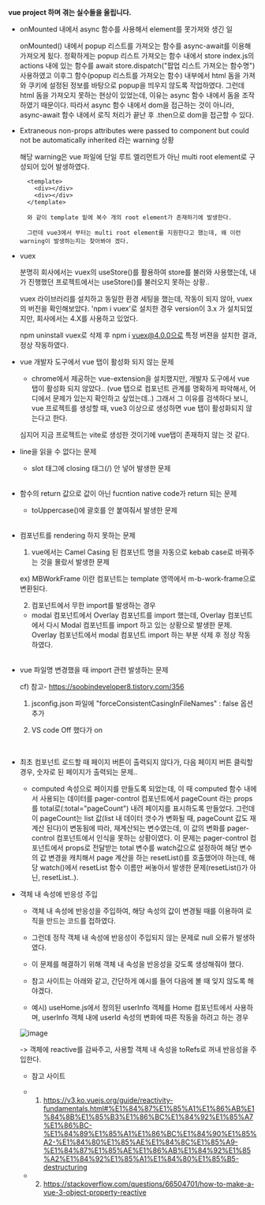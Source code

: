 **vue project 하며 겪는 실수들을 올립니다.**

 - onMounted 내에서 async 함수를 사용해서 element를 못가져와 생긴 일

   onMounted() 내에서 popup 리스트를 가져오는 함수를 async-await를 이용해 가져오게 됬다. 정확하게는 popup 리스트 가져오는 함수 내에서 store index.js의 actions 내에 있는 함수를 await store.dispatch("팝업 리스트 가져오는 함수명") 사용하였고 이후그 함수(popup 리스트를 가져오는 함수) 내부에서 html 돔을 가져와 쿠키에 설정된 정보를 바탕으로 popup을 띄우지 않도록 작업하였다. 그런데 html 돔을 가져오지 못하는 현상이 있었는데, 이유는 async 함수 내에서 돔을 조작하였기 때문이다. 따라서 async 함수 내에서 dom을 접근하는 것이 아니라, async-await 함수 내에서 로직 처리가 끝난 후 .then으로 dom을 접근할 수 있다.

 - Extraneous non-props attributes were passed to component but could not be automatically inherited 라는 warning 상황

   해당 warning은 vue 파일에 단일 루트 엘리먼트가 아닌 multi root element로 구성되어 있어 발생하였다.

   ```
     <template>
       <div></div>
       <div></div>
     </template>

     와 같이 template 밑에 복수 개의 root element가 존재하기에 발생한다.

     그런데 vue3에서 부터는 multi root element를 지원한다고 했는데, 왜 이런 warning이 발생하는지는 찾아봐야 겠다.
   ```

 - vuex
   
   분명히 회사에서는 vuex의 useStore()를 활용하여 store를 불러와 사용했는데, 내가 진행했던 프로젝트에서는 useStore()를 불러오지 못하는 상황..

   vuex 라이브러리를 설치하고 동일한 환경 세팅을 했는데, 작동이 되지 않아, vuex의 버전을 확인해보았다. 'npm i vuex'로 설치한 경우 version이 3.x 가 설치되었지만, 회사에서는 4.X를 사용하고 있었다.

   npm uninstall vuex로 삭제 후 npm i vuex@4.0.0으로 특정 버젼을 설치한 결과, 정상 작동하였다.


 - vue 개발자 도구에서 vue 탭이 활성화 되지 않는 문제

   - chrome에서 제공하는 vue-extension을 설치했지만, 개발자 도구에서 vue 탭이 활성화 되지 않았다.. (vue 탭으로 컴포넌트 관계를 명확하게 파악해서, 어디에서 문제가 있는지 확인하고 싶었는데..) 그래서 그 이유를 검색하다 보니, vue 프로젝트를 생성할 때, vue3 이상으로 생성하면 vue 탭이 활성화되지 않는다고 한다.

   심지어 지금 프로젝트는 vite로 생성한 것이기에 vue탭이 존재하지 않는 것 같다.


 - line을 읽을 수 없다는 문제

   - slot 태그에 closing 태그(/) 안 넣어 발생한 문제
   <br/>

 - 함수의 return 값으로 값이 아닌 fucntion native code가 return 되는 문제

   - toUppercase()에 괄호를 안 붙여줘서 발생한 문제
   <br/>

 - 컴포넌트를 rendering 하지 못하는 문제

   1. vue에서는 Camel Casing 된 컴포넌트 명을 자동으로 kebab case로 바꿔주는 것을 몰랐서 발생한 문제

   ex) MBWorkFrame 이란 컴포넌트는 template 영역에서 m-b-work-frame으로 변환된다.

   2. 컴포넌트에서 무한 import를 발생하는 경우

     - modal 컴포넌트에서 Overlay 컴포넌트를 import 했는데, Overlay 컴포넌트에서 다시 Modal 컴포넌트를 import 하고 있는 상황으로 발생한 문제. Overlay 컴포넌트에서 modal 컴포넌트 import  하는 부분 삭제 후 정상 작동하였다.
   <br/>

 - vue 파일명 변경했을 때 import 관련 발생하는 문제

   cf) 참고- https://soobindeveloper8.tistory.com/356

   1. jsconfig.json 파일에 "forceConsistentCasingInFileNames" : false 옵션 추가

   2. VS code Off 했다가 on
  <br/>

 - 최초 컴포넌트 로드할 때 페이지 버튼이 출력되지 않다가, 다음 페이지 버튼 클릭할 경우, 숫자로 된 페이지가 출력되는 문제.. 
 
   - computed 속성으로 페이지를 만들도록 되었는데, 이 때 computed 함수 내에서 사용되는 데이터를 pager-control 컴포넌트에서 pageCount 라는 props를 total로(:total="pageCount") 내려 페이지를 표시하도록 만들었다. 그런데 이 pageCount는 list 값(list 내 데이터 갯수가 변화될 때, pageCount 값도 재계산 된다)이 변동됨에 따라, 재계산되는 변수였는데, 이 값의 변화를 pager-control 컴포넌트에서 인식을 못하는 상황이였다. 이 문제는 pager-control 컴포넌트에서 props로 전달받는 total 변수를 watch값으로 설정하여 해당 변수의 값 변경을 캐치해서 page 계산을 하는 resetList()를 호출했어야 하는데, 해당 watch()에서 resetList 함수 이름만 써놓아서 발생한 문제(resetList()가 아닌, resetList..).

 - 객체 내 속성에 반응성 주입

   - 객체 내 속성에 반응성을 주입하여, 해당 속성의 값이 변경될 때를 이용하여 로직을 만드는 코드를 접하였다.
   
   - 그런데 정작 객체 내 속성에 반응성이 주입되지 않는 문제로 null 오류가 발생하였다.
   
   - 이 문제를 해결하기 위해 객체 내 속성을 반응성을 갖도록 생성해줘야 했다.
   
   - 참고 사이트는 아래와 같고, 간단하게 예시를 들어 다음에 볼 때 잊지 않도록 해야겠다.
   
   - 예시) useHome.js에서 정의된 userInfo 객체를 Home 컴포넌트에서 사용하며, userInfo 객체 내에 userId 속성의 변화에 따른 작동을 하려고 하는 경우
   
   ![image](https://user-images.githubusercontent.com/53415000/145215484-268f4b36-8bb9-4363-9d52-07281d6a3a2c.png)
   
     -> 객체에 reactive를 감싸주고, 사용할 객체 내 속성을 toRefs로 꺼내 반응성을 주입한다.

   
   - 참고 사이트 
   
   - 1. https://v3.ko.vuejs.org/guide/reactivity-fundamentals.html#%E1%84%87%E1%85%A1%E1%86%AB%E1%84%8B%E1%85%B3%E1%86%BC%E1%84%92%E1%85%A7%E1%86%BC-%E1%84%89%E1%85%A1%E1%86%BC%E1%84%90%E1%85%A2-%E1%84%80%E1%85%AE%E1%84%8C%E1%85%A9-%E1%84%87%E1%85%AE%E1%86%AB%E1%84%92%E1%85%A2%E1%84%92%E1%85%A1%E1%84%80%E1%85%B5-destructuring
   
   - 2. https://stackoverflow.com/questions/66504701/how-to-make-a-vue-3-object-property-reactive

